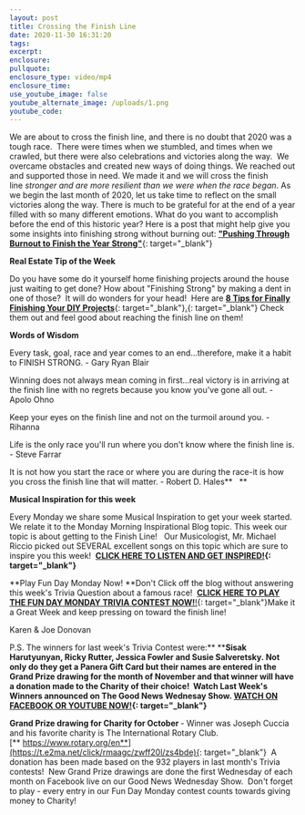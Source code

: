 ```yaml
---
layout: post
title: Crossing the Finish Line
date: 2020-11-30 16:31:20
tags:
excerpt:
enclosure:
pullquote:
enclosure_type: video/mp4
enclosure_time:
use_youtube_image: false
youtube_alternate_image: /uploads/1.png
youtube_code:
---
```


We are about to cross the finish line, and there is no doubt that 2020 was a tough race.&nbsp; There were times when we stumbled, and times when we crawled, but there were also celebrations and victories along the way. &nbsp;We overcame obstacles and created new ways of doing things. We reached out and supported those in need. We made it and we will cross the finish line&nbsp;*stronger and are more resilient than we were when the race began*. As we begin the last month of 2020, let us take time to reflect on the small victories along the way. There is much to be grateful for at the end of a year filled with so many different emotions. What do you want to accomplish before the end of this historic year? Here is a post that might help give you some insights into finishing strong without burning out:&nbsp;[**"Pushing Through Burnout to Finish the Year Strong"**](https://t.e2ma.net/click/rmaagc/zwff20l/fhybde){: target="_blank"}

**Real Estate Tip of the Week&nbsp;**

Do you have some do it yourself home finishing projects around the house just waiting to get done? How about "Finishing Strong" by making a dent in one of those?&nbsp; It will do wonders for your head\!&nbsp; Here are&nbsp;[**8 Tips for Finally Finishing Your DIY Projects**](https://t.e2ma.net/click/rmaagc/zwff20l/ru0bde){: target="_blank"}[.](https://t.e2ma.net/click/rmaagc/zwff20l/7m1bde){: target="_blank"}&nbsp;Check them out and feel good about reaching the finish line on them\!&nbsp;

**Words of Wisdom**

Every task, goal, race and year comes to an end…therefore, make it a habit to FINISH STRONG. - Gary Ryan Blair

Winning does not always mean coming in first…real victory is in arriving at the finish line with no regrets because you know you've gone all out. - Apolo Ohno

Keep your eyes on the finish line and not on the turmoil around you. - Rihanna

Life is the only race you'll run where you don't know where the finish line is. - Steve Farrar

It is not how you start the race or where you are during the race-it is how you cross the finish line that will matter. - Robert D. Hales**&nbsp; &nbsp;**

**Musical Inspiration for this week**

Every Monday we share some Musical Inspiration to get your week started. We relate it to the Monday Morning Inspirational Blog topic. This week our topic is about getting to the Finish Line\!&nbsp; &nbsp;Our Musicologist, Mr. Michael Riccio picked out SEVERAL excellent songs on this topic which are sure to inspire you this week\! &nbsp;**[CLICK HERE TO LISTEN AND GET INSPIRED\!](https://t.e2ma.net/click/rmaagc/zwff20l/nf2bde){: target="_blank"}**

**Play Fun Day Monday Now\!&nbsp;**Don't Click off the blog without answering this week's Trivia Question about a famous race\! &nbsp;[**CLICK HERE TO PLAY THE FUN DAY MONDAY TRIVIA CONTEST NOW\!**\!](https://t.e2ma.net/click/rmaagc/zwff20l/372bde){: target="_blank"}Make it a Great Week and keep pressing on toward the finish line\!

Karen & Joe Donovan&nbsp;

P.S. The winners for last week's Trivia Contest were:**&nbsp;****Sisak Harutyunyan, Ricky Rutter, Jessica Fowler and Susie Salveretsky.&nbsp;**Not only do they get a Panera Gift Card but their names are entered in the Grand Prize drawing for the month of November and that winner will have a donation made to the Charity of their choice\! &nbsp;Watch Last Week's Winners announced on The Good News Wednesay Show.&nbsp;**[WATCH ON FACEBOOK OR YOUTUBE NOW\!](https://t.e2ma.net/click/rmaagc/zwff20l/j03bde){: target="_blank"}**

**Grand Prize drawing for Charity for October&nbsp;**\- Winner was Joseph Cuccia and his favorite charity is The International Rotary Club.[**&nbsp;https://www.rotary.org/en**](https://t.e2ma.net/click/rmaagc/zwff20l/zs4bde){: target="_blank"}&nbsp; A donation has been made based on the 932 players in last month's Trivia contests\!&nbsp; New Grand Prize drawings are done the first Wednesday of each month on Facebook live on our Good News Wednesday Show.&nbsp; Don't forget to play - every entry in our Fun Day Monday contest counts towards giving money to Charity\!